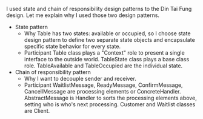 I used state and chain of responsibility design patterns to the Din Tai Fung design. Let me explain why I used those two design patterns.

- State pattern
  - Why
    Table has two states: available or occupied, so I choose state design pattern to define two separate state objects and encapsulate specific state behavior for every state.
  - Participant
    Table class plays a "Context" role to present a single interface to the outside world.
    TableState class plays a base class role.
    TableAvailable and TableOccupied are the individual state.
- Chain of responsibility pattern
  - Why
    I want to decouple sender and receiver.
  - Participant
    WaitlistMessage, ReadyMessage, ConfirmMessage, CancellMessage are processing elements or ConcreteHandler. 
    AbstractMessage is Handler to sorts the processing elements above, setting who is who's next processing.
    Customer and Waitlist classes are Client.
